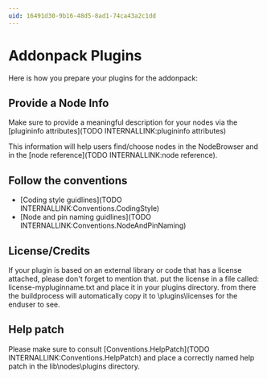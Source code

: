 ```yaml
---
uid: 16491d30-9b16-48d5-8ad1-74ca43a2c1dd
---
```


# Addonpack Plugins
Here is how you prepare your plugins for the addonpack:  

## Provide a Node Info
Make sure to provide a meaningful description for your nodes via the [plugininfo attributes](TODO INTERNALLINK:plugininfo attributes)  

This information will help users find/choose nodes in the NodeBrowser and in the [node reference](TODO INTERNALLINK:node reference).  

## Follow the conventions
* [Coding style guidlines](TODO INTERNALLINK:Conventions.CodingStyle)  
* [Node and pin naming guidlines](TODO INTERNALLINK:Conventions.NodeAndPinNaming)  

## License/Credits
If your plugin is based on an external library or code that has a license attached, please don't forget to mention that. put the license in a file called:  
 license-mypluginname.txt 
and place it in your plugins directory. from there the buildprocess will automatically copy it to \plugins\licenses for the enduser to see.  

## Help patch
Please make sure to consult [Conventions.HelpPatch](TODO INTERNALLINK:Conventions.HelpPatch) and place a correctly named help patch in the lib\nodes\plugins directory.   
